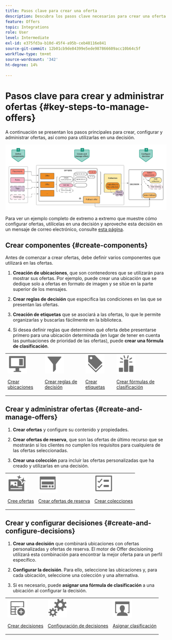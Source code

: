 ```yaml
---
title: Pasos clave para crear una oferta
description: Descubra los pasos clave necesarios para crear una oferta
feature: Offers
topic: Integrations
role: User
level: Intermediate
exl-id: e375fd3a-b10d-45f4-a95b-ceb48116e841
source-git-commit: 12b01cb9de84399e5ede987866609acc10b64c5f
workflow-type: tm+mt
source-wordcount: '342'
ht-degree: 14%

---
```


# Pasos clave para crear y administrar ofertas {#key-steps-to-manage-offers}

A continuación se presentan los pasos principales para crear, configurar y administrar ofertas, así como para utilizarlas en una decisión.

![](../assets/offer-create-manage-process.png)

Para ver un ejemplo completo de extremo a extremo que muestre cómo configurar ofertas, utilícelas en una decisión y aproveche esta decisión en un mensaje de correo electrónico, consulte [esta página](../offers-e2e.md).

## Crear componentes {#create-components}

Antes de comenzar a crear ofertas, debe definir varios componentes que utilizará en las ofertas.

1. **Creación de ubicaciones**, que son contenedores que se utilizarán para mostrar sus ofertas. Por ejemplo, puede crear una ubicación que se dedique solo a ofertas en formato de imagen y se sitúe en la parte superior de los mensajes.

1. **Crear reglas de decisión** que especifica las condiciones en las que se presentan las ofertas.

1. **Creación de etiquetas** que se asociará a las ofertas, lo que le permite organizarlas y buscarlas fácilmente en la biblioteca.

1. Si desea definir reglas que determinen qué oferta debe presentarse primero para una ubicación determinada (en lugar de tener en cuenta las puntuaciones de prioridad de las ofertas), puede **crear una fórmula de clasificación**.

<table>
<tr>
<td><img src="../../assets/do-not-localize/icon-placement.svg" width="60px"><p><a href="../offer-library/creating-placements.md">Crear ubicaciones</a></p></td>
<td><img src="../../assets/do-not-localize/icon-rules.svg" width="60px"><p><a href="../offer-library/creating-decision-rules.md">Crear reglas de decisión</a></p></td>
<td><img src="../../assets/do-not-localize/icon-tags.svg" width="60px"><p><a href="../offer-library/creating-tags.md">Crear etiquetas</a></p></td>
<td><img src="../../assets/do-not-localize/icon-ranking.svg" width="60px"><p><a href="../ranking/create-ranking-formulas.md">Crear fórmulas de clasificación</a></p></td>
</table>

## Crear y administrar ofertas {#create-and-manage-offers}

1. **Crear ofertas** y configure su contenido y propiedades.

1. **Crear ofertas de reserva**, que son las ofertas de último recurso que se mostrarán si los clientes no cumplen los requisitos para cualquiera de las ofertas seleccionadas.

1. **Crear una colección** para incluir las ofertas personalizadas que ha creado y utilizarlas en una decisión.

<table>
<tr>
<td><img src="../../assets/do-not-localize/icon-offer.svg" width="60px"><p><a href="../offer-library/creating-personalized-offers.md">Cree ofertas</a></p></td>
<td><img src="../../assets/do-not-localize/icon-fallback.svg" width="60px"><p><a href="../offer-library/creating-fallback-offers.md">Crear ofertas de reserva</a></p></td>
<td><img src="../../assets/do-not-localize/icon-collection.svg" width="60px"><p><a href="../offer-library/creating-collections.md">Crear colecciones</a></p></td></tr>
</table>

## Crear y configurar decisiones {#create-and-configure-decisions}

1. **Crear una decisión** que combinará ubicaciones con ofertas personalizadas y ofertas de reserva. El motor de Offer decisioning utilizará esta combinación para encontrar la mejor oferta para un perfil específico.

1. **Configurar la decisión**. Para ello, seleccione las ubicaciones y, para cada ubicación, seleccione una colección y una alternativa.

1. Si es necesario, puede **asignar una fórmula de clasificación** a una ubicación al configurar la decisión.

<table>
<tr>
<td><img src="../../assets/do-not-localize/icon-decision.svg" width="60px"><p><a href="../offer-activities/create-offer-activities.md">Crear decisiones</a></p></td>
<td><img src="../../assets/do-not-localize/icon-configure-decision.svg" width="60px"><p><a href="../offer-activities/create-offer-activities.md#add-offers">Configuración de decisiones</a></p></td>
<td><img src="../../assets/do-not-localize/icon-assign-ranking.svg" width="60px"><p><a href="../offer-activities/configure-offer-selection.md#assign-ranking-formula">Asignar clasificación</a></p></td>
</tr>
</table>
